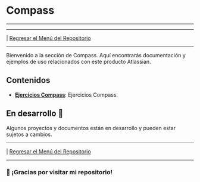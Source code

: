 # Compass
---

---
| [Regresar el Menú del Repositorio](../../)

---

Bienvenido a la sección de Compass. Aquí encontrarás documentación y ejemplos de uso relacionados con este producto Atlassian.

## Contenidos

- **[Ejercicios Compass](./Ejercicios/)**: Ejercicios Compass.

## En desarrollo 🚧

Algunos proyectos y documentos están en desarrollo y pueden estar sujetos a cambios.

---

| [Regresar el Menú del Repositorio](../../)

---

### 🙏 ¡Gracias por visitar mi repositorio!




